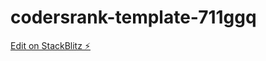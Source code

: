 # codersrank-template-711ggq

[Edit on StackBlitz ⚡️](https://stackblitz.com/edit/codersrank-template-711ggq)